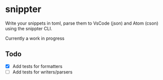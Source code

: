 # snippter

Write your snippets in toml, parse them to VsCode (json) and Atom (cson) using the snippter CLI.

Currently a work in progress

## Todo

* [x] Add tests for formatters
* [ ] Add tests for writers/parsers
